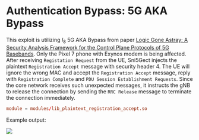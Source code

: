 # Authentication Bypass: 5G AKA Bypass
This exploit is utilizing $I_8$ 5G AKA Bypass from paper [Logic Gone Astray: A Security Analysis Framework for the Control Plane Protocols of 5G Basebands](https://www.usenix.org/conference/usenixsecurity24/presentation/tu). Only the Pixel 7 phone with Exynos modem is being affected.
After receiving `Registation Request` from the UE, Sni5Gect injects the plaintext `Registration Accept` message with security header 4. The UE will ignore the wrong MAC and accept the `Registration Accept` message, reply with `Registration Complete` and `PDU Session Establishment Requests`. Since the core network receives such unexpected messages, it instructs the gNB to release the connection by sending the `RRC Release` message to terminate the connection immediately.
```conf
module = modules/lib_plaintext_registration_accept.so
```
Example output:

<img src="https://raw.githubusercontent.com/asset-group/Sni5Gect-5GNR-sniffing-and-exploitation/main/images/registration_accpet.png"/>
